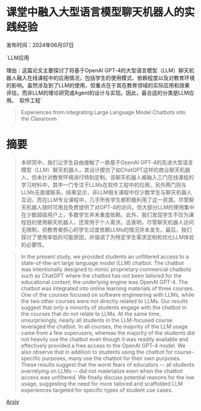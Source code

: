 # 课堂中融入大型语言模型聊天机器人的实践经验

发布时间：2024年06月07日

`LLM应用

理由：这篇论文主要探讨了将基于OpenAI GPT-4的大型语言模型（LLM）聊天机器人融入在线课程中的应用情况，包括学生的使用模式、依赖程度以及对教育环境的影响。虽然涉及到了LLM的使用，但重点在于其在教育领域的实际应用和效果评估，而非LLM的理论研究或Agent的设计与实现。因此，最合适的分类是LLM应用。` `软件工程`

> Experiences from Integrating Large Language Model Chatbots into the Classroom

# 摘要

> 本研究中，我们让学生自由接触了一款基于OpenAI GPT-4的先进大型语言模型（LLM）聊天机器人，其设计模仿了如ChatGPT这样的商业聊天机器人，但未针对教育环境进行特别定制。该聊天机器人被融入三门在线课程的学习材料中，其中一门专注于LLMs在软件工程中的应用，另外两门则与LLMs无直接联系。结果显示，非LLM相关课程中仅少数学生与聊天机器人互动，而在LLM专业课程中，几乎所有学生都积极利用了这一资源。尽管聊天机器人随时可用且免费提供了对GPT-4的访问，但大部分LLM的使用集中在少数超级用户上，多数学生并未重度依赖。此外，我们发现学生不仅为课程目的使用聊天机器人，还常用于个人需求。这表明，尽管聊天机器人访问无限制，但教育者担心的学生过度依赖LLMs的情况并未发生。最后，我们探讨了使用率低的可能原因，并强调了为特定学生需求定制和优化LLM体验的必要性。

> In the present study, we provided students an unfiltered access to a state-of-the-art large language model (LLM) chatbot. The chatbot was intentionally designed to mimic proprietary commercial chatbots such as ChatGPT where the chatbot has not been tailored for the educational context; the underlying engine was OpenAI GPT-4. The chatbot was integrated into online learning materials of three courses. One of the courses focused on software engineering with LLMs, while the two other courses were not directly related to LLMs. Our results suggest that only a minority of students engage with the chatbot in the courses that do not relate to LLMs. At the same time, unsurprisingly, nearly all students in the LLM-focused course leveraged the chatbot. In all courses, the majority of the LLM usage came from a few superusers, whereas the majority of the students did not heavily use the chatbot even though it was readily available and effectively provided a free access to the OpenAI GPT-4 model. We also observe that in addition to students using the chatbot for course-specific purposes, many use the chatbot for their own purposes. These results suggest that the worst fears of educators -- all students overrelying on LLMs -- did not materialize even when the chatbot access was unfiltered. We finally discuss potential reasons for the low usage, suggesting the need for more tailored and scaffolded LLM experiences targeted for specific types of student use cases.

[Arxiv](https://arxiv.org/abs/2406.04817)